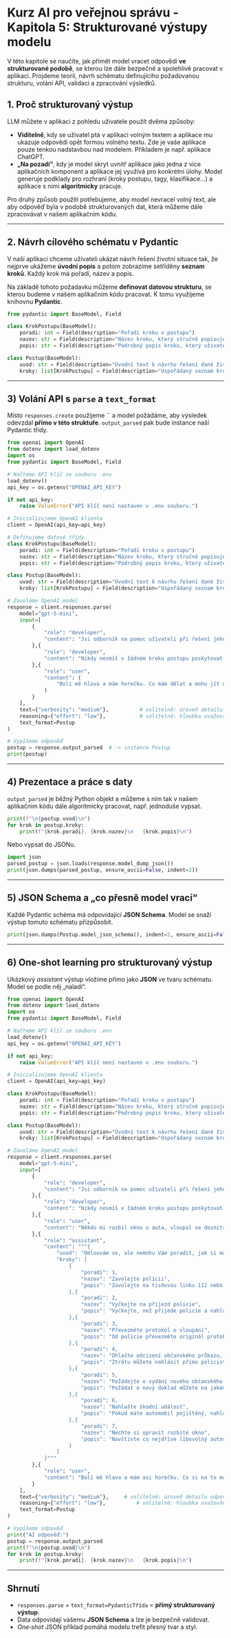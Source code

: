 # Kurz AI pro veřejnou správu - Kapitola 5: Strukturované výstupy modelu

V této kapitole se naučíte, jak přimět model vracet odpovědi **ve strukturované podobě**, se kterou lze dále bezpečně a spolehlivě pracovat v aplikaci. Projdeme teorii, návrh schématu definujícího požadovanou strukturu, volání API, validaci a zpracování výsledků.

## 1. Proč strukturovaný výstup

LLM můžete v aplikaci z pohledu uživatele použít dvěma způsoby:

- **Viditelně**, kdy se uživatel ptá v aplikaci volným textem a aplikace mu ukazuje odpovědi opět formou volného textu. Zde je vaše aplikace pouze tenkou nadstavbou nad modelem. Příkladem je např. aplikace ChatGPT.
- **„Na pozadí“**, kdy je model skryt uvnitř aplikace jako jedna z více aplikačních komponent a aplikace jej využívá pro konkrétní úlohy. Model generuje podklady pro rozhraní (kroky postupu, tagy, klasifikace…) a aplikace s nimi **algoritmicky** pracuje.

Pro druhý způsob použití potřebujeme, aby model nevracel volný text, ale aby odpověď byla v podobě strukturovaných dat, která můžeme dále zpracovávat v našem aplikačním kódu.

---

## 2. Návrh cílového schématu v Pydantic

V naší aplikaci chceme uživateli ukázat návrh řešení životní situace tak, že nejprve ukážeme **úvodní popis** a potom zobrazíme setříděny **seznam kroků**. Každý krok má pořadí, název a popis.

Na základě tohoto požadavku můžeme **definovat datovou strukturu**, se kterou budeme v našem aplikačním kódu pracovat. K tomu využijeme knihovnu **Pydantic**.

```python
from pydantic import BaseModel, Field

class KrokPostupu(BaseModel):
    poradi: int = Field(description="Pořadí kroku v postupu")
    nazev: str = Field(description="Název kroku, který stručně popisuje, co je potřeba udělat")
    popis: str = Field(description="Podrobný popis kroku, který uživateli vysvětluje, co má dělat.")

class Postup(BaseModel):
    uvod: str = Field(description="Úvodní text k návrhu řešení dané životní situace")
    kroky: list[KrokPostupu] = Field(description="Uspořádaný seznam kroků, které je potřeba provést")
```

---

## 3) Volání API s `parse` a `text_format`

Místo `responses.create` použijeme `` a model požádáme, aby výsledek odevzdal **přímo v této struktuře**. `output_parsed` pak bude instance naší Pydantic třídy.

```python
from openai import OpenAI
from dotenv import load_dotenv
import os
from pydantic import BaseModel, Field

# Načteme API klíč ze souboru .env
load_dotenv()
api_key = os.getenv("OPENAI_API_KEY")

if not api_key:
    raise ValueError("API klíč není nastaven v .env souboru.")

# Inicializujeme OpenAI klienta
client = OpenAI(api_key=api_key)

# Definujeme datové třídy
class KrokPostupu(BaseModel):
    poradi: int = Field(description="Pořadí kroku v postupu")
    nazev: str = Field(description="Název kroku, který stručně popisuje, co je potřeba udělat")
    popis: str = Field(description="Podrobný popis kroku, který uživateli vysvětluje, co má dělat")

class Postup(BaseModel):
    uvod: str = Field(description="Úvodní text k návrhu řešení dané životní situace")
    kroky: list[KrokPostupu] = Field(description="Uspořádaný seznam kroků, které je potřeba provést")

# Zavoláme OpenAI model
response = client.responses.parse(
    model="gpt-5-mini",
    input=[
        {
            "role": "developer",
            "content": "Jsi odborník na pomoc uživateli při řešení jeho životní situace v občanském životě. Vždy poradíš, jak danou životní situaci vyřešit z úředního hlediska poskytnutím konkrétního úředního postupu v podobě číslovaných kroků. Poskytuj krátké a srozumitelné vysvětlení každého kroku. Používej jednoduchou češtinu."
        },{
            "role": "developer",
            "content": "Nikdy nesmíš v žádném kroku postupu poskytovat radu v oboru, kterého se dotaz uživatele týká (např. lékařské rady, stavební rady, atd.). Pouze můžeš uživateli doporučit, aby odborníka navštívil. Toto doporučení ale nesmíš podmiňovat žádnými časovými, situačními či jinými podmínkami."
        },{
            "role": "user",
            "content": (
                "Bolí mě hlava a mám horečku. Co mám dělat a mohu jít do práce?"
            )
        }
    ],
    text={"verbosity": "medium"},          # volitelně: úroveň detailu odpovědi
    reasoning={"effort": "low"},           # volitelně: hloubka uvažování
    text_format=Postup
)

# Vypíšeme odpověď
postup = response.output_parsed  # -> instance Postup
print(postup)
```

---

## 4) Prezentace a práce s daty

`output_parsed` je běžný Python objekt a můžeme s ním tak v našem aplikačním kódu dále algoritmicky pracovat, např. jednoduše vypsat.

```python
print(f"\n{postup.uvod}\n")
for krok in postup.kroky:
    print(f"{krok.poradi}. {krok.nazev}\n   {krok.popis}\n")
```

Nebo vypsat do JSONu.

```python
import json
parsed_postup = json.loads(response.model_dump_json())
print(json.dumps(parsed_postup, ensure_ascii=False, indent=2))
```

---

## 5) JSON Schema a „co přesně model vrací“

Každé Pydantic schéma má odpovídající **JSON Schema**. Model se snaží výstup tomuto schématu přizpůsobit.

```python
print(json.dumps(Postup.model_json_schema(), indent=2, ensure_ascii=False))
```

---

## 6) One‑shot learning pro strukturovaný výstup

Ukázkový *assistant* výstup vložíme přímo jako **JSON** ve tvaru schématu. Model se podle něj „naladí“.

```python
from openai import OpenAI
from dotenv import load_dotenv
import os
from pydantic import BaseModel, Field

# Načteme API klíč ze souboru .env
load_dotenv()
api_key = os.getenv("OPENAI_API_KEY")

if not api_key:
    raise ValueError("API klíč není nastaven v .env souboru.")

# Inicializujeme OpenAI klienta
client = OpenAI(api_key=api_key)

class KrokPostupu(BaseModel):
    poradi: int = Field(description="Pořadí kroku v postupu")
    nazev: str = Field(description="Název kroku, který stručně popisuje, co je potřeba udělat")
    popis: str = Field(description="Podrobný popis kroku, který uživateli vysvětluje, co má dělat")

class Postup(BaseModel):
    uvod: str = Field(description="Úvodní text k návrhu řešení dané životní situace")
    kroky: list[KrokPostupu] = Field(description="Uspořádaný seznam kroků, které je potřeba provést")

# Zavoláme OpenAI model
response = client.responses.parse(
    model="gpt-5-mini",
    input=[
        {
            "role": "developer",
            "content": "Jsi odborník na pomoc uživateli při řešení jeho životní situace v občanském životě. Vždy poradíš, jak danou životní situaci vyřešit z úředního hlediska poskytnutím konkrétního úředního postupu v podobě číslovaných kroků. Poskytuj krátké a srozumitelné vysvětlení každého kroku. Používej jednoduchou češtinu."
        },{
            "role": "developer",
            "content": "Nikdy nesmíš v žádném kroku postupu poskytovat radu v oboru, kterého se dotaz uživatele týká (např. lékařské rady, stavební rady, atd.). Pouze můžeš uživateli doporučit, aby odborníka navštívil. Toto doporučení ale nesmíš podmiňovat žádnými časovými, situačními či jinými podmínkami."
        },{
            "role": "user",
            "content": "Někdo mi rozbil okno u auta, vloupal se dovnitř a ukradl mi peněženku. Jak si mám sám opravit okno? Potřebuju nějak řešit ztrátu peněženky?"
        },{
            "role": "assistant",
            "content": """{
                "uvod": "Omlouvám se, ale nemohu Vám poradit, jak si máte sám opravit rozbité okno u vašeho automobilu. Doporučuji se vám obrátit na nejbližší autoservis, kde vám rozbité okno odborně opraví.",
                "kroky": [
                    {
                        "poradi": 1,
                        "nazev": "Zavolejte policii",
                        "popis": "Zavolejte na tísňovou linku 112 nebo 158 a oznamte vloupání do vašeho vozidla."
                    },{
                        "poradi": 2,
                        "nazev": "Vyčkejte na příjezd policie",
                        "popis": "Vyčkejte, než přijede policie a nahlašte jim, co přesně se z vašeho pohledu stalo. Odpovězte na všechny jejich otázky."
                    },{
                        "poradi": 3,
                        "nazev": "Převezměte protokol o vloupání",
                        "popis": "Od policie převezměte originál protokolu o vloupání do vašeho vozidla a o míře poškození."
                    },{
                        "poradi": 4,
                        "nazev": "Ohlašte odcizení občanského průkazu, příp. dalších dokladů",
                        "popis": "Ztrátu můžete nahlásit přímo policistovi, který na místo přijel. Případně můžete ztrátu nahlásti elektronicky vašemu obecnímu úřadu prostřednictvím datové schránky."
                    },{
                        "poradi": 5,
                        "nazev": "Požádejte o vydání nového občanského průkazu, příp. jiného odkladu",
                        "popis": "Požádat o nový doklad můžete na jakémkoli obecním úřadě obce s rozšířenou působností, kde si ho posléze i vyzvednete."
                    },{
                        "poradi": 6,
                        "nazev": "Nahlašte škodní událost",
                        "popis": "Pokud máte automobil pojištěný, nahlaště na pojišťovnu škodní událost. Budete k tomu potřebovat protokol o vloupání do vozidla."
                    },{
                        "poradi": 7,
                        "nazev": "Nechte si opravit rozbité okno",
                        "popis": "Navštivte co nejdříve libovolný autoservis, kde Vám opraví rozbité okno. V autoservisu vám mohou pomoci i nahlášením škodní události vaší pojišťovně (viz krok 5)."
                    }
                ]
            }"""
        },{
            "role": "user",
            "content": "Bolí mě hlava a mám asi horečku. Co si na to mám vzít? Co mám dělat? A mohu jít do práce?"
        }
    ],
    text={"verbosity": "medium"},     # volitelně: úroveň detailu odpovědi
    reasoning={"effort": "low"},          # volitelně: hloubka uvažování
    text_format=Postup
)

# Vypíšeme odpověď
print("AI odpověď:")
postup = response.output_parsed
print(f"\n{postup.uvod}\n")
for krok in postup.kroky:
    print(f"{krok.poradi}. {krok.nazev}\n   {krok.popis}\n")
```

---

## Shrnutí

- `responses.parse` + `text_format=PydanticTřída` = **přímý strukturovaný výstup**.
- Data odpovídají vašemu **JSON Schema** a lze je bezpečně validovat.
- *One‑shot* JSON příklad pomáhá modelu trefit přesný tvar a styl.